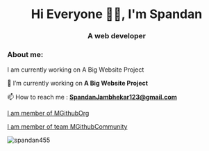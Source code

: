 
<h1 align="center">Hi Everyone 👋🏻, I'm Spandan</h1>
<h3 align="center">A web developer</h3>

<h3 align="left">About me:</h3>




I am currently working on  A Big Website Project

🔭 I’m currently working on **A Big Website Project**
  
📫 How to reach me : **SpandanJambhekar123@gmail.com**

[I am member of MGithubOrg](https://github.com/orgs/MGithubOrg)

[I am member of team MGithubCommunity](https://github.com/orgs/MGithubOrg/teams/mgithubcommunity)

<img src="https://github-readme-stats.vercel.app/api?username=spandan455&show_icons=true&locale=en" alt="spandan455" />
